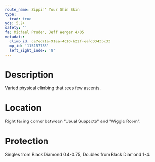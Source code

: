```yaml
---
route_name: Zippin' Your Shin Skin
type:
  trad: true
yds: 5.9+
safety: ''
fa: Michael Pruden, Jeff Wenger 4/05
metadata:
  climb_id: ce7ed71a-91ea-4010-b22f-eafd3343bc33
  mp_id: '115157788'
  left_right_index: '8'
---
```

# Description
Varied physical climbing that sees few ascents.

# Location
Right facing corner between "Usual Suspects" and "Wiggle Room".

# Protection
Singles from Black Diamond 0.4-0.75, Doubles from Black Diamond 1-4.
